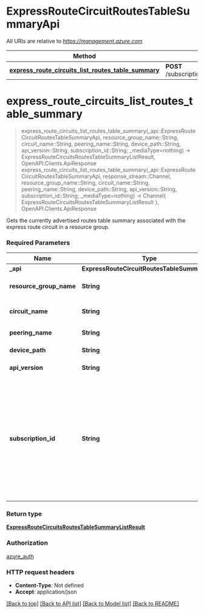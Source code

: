 # ExpressRouteCircuitRoutesTableSummaryApi

All URIs are relative to *https://management.azure.com*

Method | HTTP request | Description
------------- | ------------- | -------------
[**express_route_circuits_list_routes_table_summary**](ExpressRouteCircuitRoutesTableSummaryApi.md#express_route_circuits_list_routes_table_summary) | **POST** /subscriptions/{subscriptionId}/resourceGroups/{resourceGroupName}/providers/Microsoft.Network/expressRouteCircuits/{circuitName}/peerings/{peeringName}/routeTablesSummary/{devicePath} | 


# **express_route_circuits_list_routes_table_summary**
> express_route_circuits_list_routes_table_summary(_api::ExpressRouteCircuitRoutesTableSummaryApi, resource_group_name::String, circuit_name::String, peering_name::String, device_path::String, api_version::String, subscription_id::String; _mediaType=nothing) -> ExpressRouteCircuitsRoutesTableSummaryListResult, OpenAPI.Clients.ApiResponse <br/>
> express_route_circuits_list_routes_table_summary(_api::ExpressRouteCircuitRoutesTableSummaryApi, response_stream::Channel, resource_group_name::String, circuit_name::String, peering_name::String, device_path::String, api_version::String, subscription_id::String; _mediaType=nothing) -> Channel{ ExpressRouteCircuitsRoutesTableSummaryListResult }, OpenAPI.Clients.ApiResponse



Gets the currently advertised routes table summary associated with the express route circuit in a resource group.

### Required Parameters

Name | Type | Description  | Notes
------------- | ------------- | ------------- | -------------
 **_api** | **ExpressRouteCircuitRoutesTableSummaryApi** | API context | 
**resource_group_name** | **String** | The name of the resource group. |
**circuit_name** | **String** | The name of the express route circuit. |
**peering_name** | **String** | The name of the peering. |
**device_path** | **String** | The path of the device. |
**api_version** | **String** | Client API version. |
**subscription_id** | **String** | The subscription credentials which uniquely identify the Microsoft Azure subscription. The subscription ID forms part of the URI for every service call. |

### Return type

[**ExpressRouteCircuitsRoutesTableSummaryListResult**](ExpressRouteCircuitsRoutesTableSummaryListResult.md)

### Authorization

[azure_auth](../README.md#azure_auth)

### HTTP request headers

 - **Content-Type**: Not defined
 - **Accept**: application/json

[[Back to top]](#) [[Back to API list]](../README.md#api-endpoints) [[Back to Model list]](../README.md#models) [[Back to README]](../README.md)


